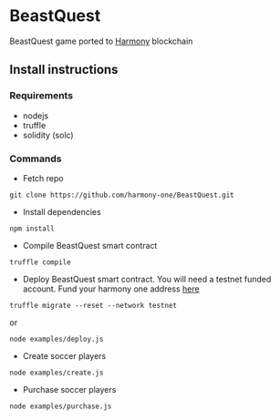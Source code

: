 # BeastQuest
BeastQuest game ported to [Harmony](http://harmony.one) blockchain

## Install instructions

### Requirements 

* nodejs 
* truffle
* solidity (solc)

### Commands

* Fetch repo 

```
git clone https://github.com/harmony-one/BeastQuest.git
```

* Install dependencies

```
npm install
```

* Compile BeastQuest smart contract

```
truffle compile
```

* Deploy BeastQuest smart contract. You will need a testnet funded account. Fund your harmony one address [here](https://harmony-faucet.ibriz.ai)

```
truffle migrate --reset --network testnet
```
or 
```
node examples/deploy.js
```

* Create soccer players

```
node examples/create.js
```

* Purchase soccer players
```
node examples/purchase.js
```
